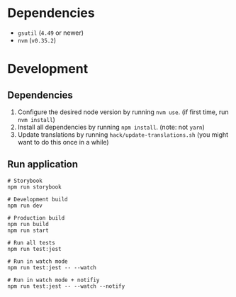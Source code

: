 # Dependencies
- `gsutil` (`4.49` or newer)
- `nvm` (`v0.35.2`)

# Development
## Dependencies
1. Configure the desired node version by running `nvm use`. (if first time, run `nvm install`)
2. Install all dependencies by running `npm install`. (note: not `yarn`)
3. Update translations by running `hack/update-translations.sh` (you might want to do this once in a while)

## Run application
```
# Storybook
npm run storybook

# Development build
npm run dev

# Production build
npm run build
npm run start
```

```
# Run all tests
npm run test:jest

# Run in watch mode
npm run test:jest -- --watch

# Run in watch mode + notifiy
npm run test:jest -- --watch --notify
```
